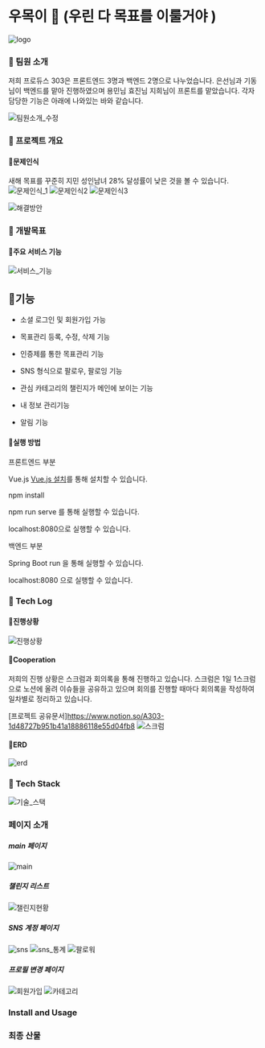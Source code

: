 # 우목이 🌳 (우린 다 목표를 이룰거야 )

![logo](/uploads/2d3df481f6a0d3c3761deffb5034cb0c/logo.PNG)

 

### 🌱 팀원 소개

저희 프로듀스 303은 프론트엔드 3명과 백엔드 2명으로 나누었습니다. 
은선님과 기동님이 백엔드를 맡아 진행하였으며 용민님 효진님 지희님이 프론트를 맡았습니다. 
각자 담당한 기능은 아래에 나와있는 바와 같습니다. 

![팀원소개_수정](/uploads/64826c416cb60a08bbfe7d075dd3ba3d/팀원소개_수정.PNG)

  

### 🌳  프로젝트 개요

#### 🌱문제인식  

새해 목표를 꾸준히 지민 성인남녀 28% 달성률이 낮은 것을 볼 수 있습니다. 
![문제인식_1](/uploads/54bc26112aebb7eaf7849afed6867185/문제인식_1.PNG)
![문제인식2](/uploads/42bf69ad5c5387fe4a224beb92e2ff9c/문제인식2.PNG)
![문제인식3](/uploads/304764dd7f8a9c33ad219ec4fdf4c87e/문제인식3.PNG)



![해결방안](/uploads/049afd0d4caba31a6632b44215ae26c6/해결방안.PNG)

###  🌳 개발목표

#### 🌱주요 서비스 기능

![서비스_기능](/uploads/17b64fcc5f11b79c63f2acc7dcd5bb03/서비스_기능.PNG)



## 🌱기능

- 소셜 로그인 및 회원가입 가능

- 목표관리 등록, 수정, 삭제 기능

- 인증제를 통한 목표관리 기능

- SNS 형식으로 팔로우, 팔로잉 기능

- 관심 카테고리의 챌린지가 메인에 보이는 기능

- 내 정보 관리기능

- 알림 기능 

  

#### 🌱실행 방법 

프론트엔드 부분

Vue.js [Vue.js 설치](https://kr.vuejs.org/v2/guide/index.html)를 통해 설치할 수 있습니다. 

npm install 

npm run serve 를 통해 실행할 수 있습니다. 

localhost:8080으로 실행할 수 있습니다.



백엔드 부분 

Spring Boot run 을 통해 실행할 수 있습니다. 

localhost:8080 으로 실행할 수 있습니다. 



### 🌳  Tech Log


#### 🌱진행상황

![진행상황](/uploads/2604d1a22d225fb31a5c7236d5e7b8ff/진행상황.PNG)



#### 🌱Cooperation

 저희의 진행 상황은 스크럼과 회의록을 통해 진행하고 있습니다. 스크럼은  1일 1스크럼으로  노션에 올려 이슈들을 공유하고 있으며 회의를 진행할 때마다 회의록을 작성하여 일차별로 정리하고 있습니다.

[프로젝트 공유문서]https://www.notion.so/A303-1d48727b951b41a18886118e55d04fb8
![스크럼](/uploads/23af022e3d6741638aa7bd1651bb2038/스크럼.PNG)

#### 🌱ERD

![erd](/uploads/0815b418a07c92cab0eff9501285027f/erd.png)

### 🌳 Tech Stack

![기술_스택](/uploads/89c229c548e6a066987f62439f2ac1ce/기술_스택.PNG)

### 페이지 소개 

##### main 페이지

![main](/uploads/1d0424379cacfb1ccc3d378be5fe04d9/main.png)

##### 챌린지 리스트 

![챌린지현황](/uploads/49a607ec26fb3d9ebbf1ce0042e4f2fa/챌린지현황.png)

##### SNS 계정 페이지  

![sns](/uploads/5691cc9eed84b044c71b4aa1283cf43c/sns.png)
![sns_통계](/uploads/4b44de7e3958ed81444cbc5f2bbe1ba1/sns_통계.png)
![팔로워](/uploads/f67d917e59e6d26a723df8e6826805f3/팔로워.png)


##### 프로필 변경 페이지

![회원가입](/uploads/2ce23f509e30eea3b1700ca82625e1e7/회원가입.png)
![카테고리](/uploads/01f08f7015e50ff3ecc63e2b924a5960/카테고리.png)

### Install and Usage

### 최종 산물


